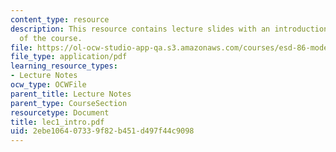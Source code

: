 ```yaml
---
content_type: resource
description: This resource contains lecture slides with an introduction and overview
  of the course.
file: https://ol-ocw-studio-app-qa.s3.amazonaws.com/courses/esd-86-models-data-and-inference-for-socio-technical-systems-spring-2007/2ebe106407339f82b451d497f44c9098_lec1_intro.pdf
file_type: application/pdf
learning_resource_types:
- Lecture Notes
ocw_type: OCWFile
parent_title: Lecture Notes
parent_type: CourseSection
resourcetype: Document
title: lec1_intro.pdf
uid: 2ebe1064-0733-9f82-b451-d497f44c9098
---
```

